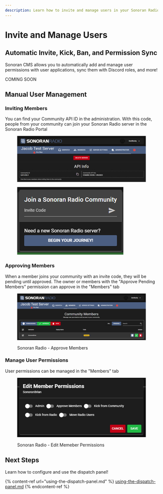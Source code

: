 ```yaml
---
description: Learn how to invite and manage users in your Sonoran Radio community!
---
```


# Invite and Manage Users

## Automatic Invite, Kick, Ban, and Permission Sync

Sonoran CMS allows you to automatically add and manage user permissions with user applications, sync them with Discord roles, and more!

COMING SOON

## Manual User Management

### Inviting Members

You can find your Community API ID in the administration. With this code, people from your community can join your Sonoran Radio server in the Sonoran Radio Portal

<div>

<figure><img src="../../.gitbook/assets/chrome_LB001kbq6J.png" alt=""><figcaption></figcaption></figure>

 

<figure><img src="../../.gitbook/assets/chrome_WEYw9EMGjg.png" alt=""><figcaption></figcaption></figure>

</div>

### Approving Members

When a member joins your community with an invite code, they will be pending until approved. The owner or members with the "Approve Pending Members" permission can approve in the "Members" tab

<figure><img src="../../.gitbook/assets/chrome_q9hd1Yw3VE.png" alt=""><figcaption><p>Sonoran Radio - Approve Members</p></figcaption></figure>

### Manage User Permissions

User permissions can be managed in the "Members" tab

<figure><img src="../../.gitbook/assets/chrome_bInOrZU430.png" alt=""><figcaption><p>Sonoran Radio - Edit Memeber Permissions</p></figcaption></figure>

## Next Steps

Learn how to configure and use the dispatch panel!

{% content-ref url="using-the-dispatch-panel.md" %}
[using-the-dispatch-panel.md](using-the-dispatch-panel.md)
{% endcontent-ref %}
